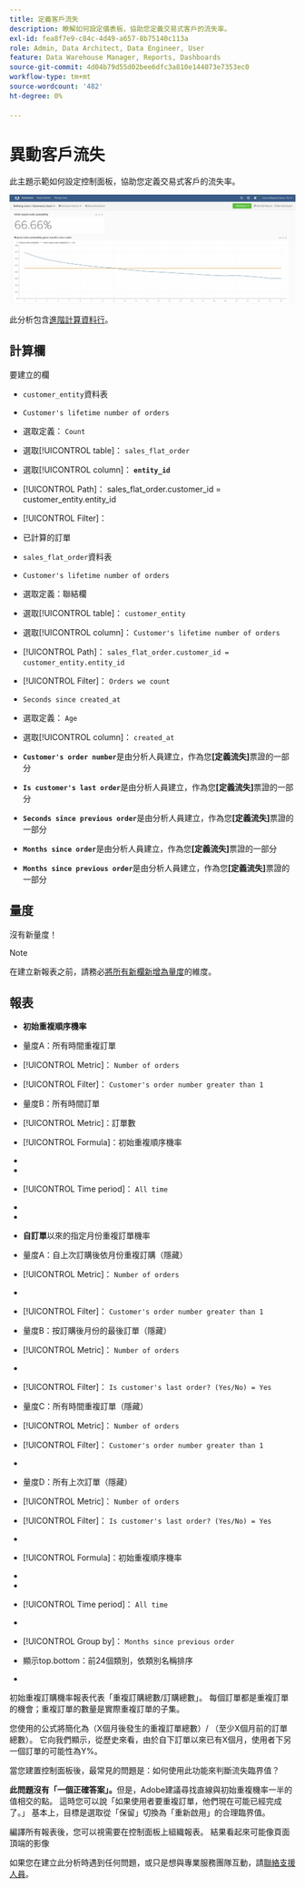 ```yaml
---
title: 定義客戶流失
description: 瞭解如何設定儀表板，協助您定義交易式客戶的流失率。
exl-id: fea8f7e9-c84c-4d49-a657-8b75140c113a
role: Admin, Data Architect, Data Engineer, User
feature: Data Warehouse Manager, Reports, Dashboards
source-git-commit: 4d04b79d55d02bee6dfc3a810e144073e7353ec0
workflow-type: tm+mt
source-wordcount: '482'
ht-degree: 0%

---
```


# 異動客戶流失

此主題示範如何設定控制面板，協助您定義交易式客戶的流失率。

![顯示流失率和保留量度的客戶流失儀表板](../../assets/churn-deashboard.png)

此分析包含[進階計算資料行](../data-warehouse-mgr/adv-calc-columns.md)。

## 計算欄

要建立的欄

* `customer_entity`資料表
* `Customer's lifetime number of orders`
* 選取定義： `Count`
* 選取[!UICONTROL table]： `sales_flat_order`
* 選取[!UICONTROL column]： **`entity_id`**
* [!UICONTROL Path]： sales_flat_order.customer_id = customer_entity.entity_id
* [!UICONTROL Filter]：
* 已計算的訂單

* `sales_flat_order`資料表
* `Customer's lifetime number of orders`
* 選取定義：聯結欄
* 選取[!UICONTROL table]： `customer_entity`
* 選取[!UICONTROL column]： `Customer's lifetime number of orders`
* [!UICONTROL Path]： `sales_flat_order.customer_id = customer_entity.entity_id`
* [!UICONTROL Filter]： `Orders we count`

* `Seconds since created_at`
* 選取定義： `Age`
* 選取[!UICONTROL column]： `created_at`

* **`Customer's order number`**&#x200B;是由分析人員建立，作為您&#x200B;**[定義流失]**&#x200B;票證的一部分
* **`Is customer's last order`**&#x200B;是由分析人員建立，作為您&#x200B;**[定義流失]**&#x200B;票證的一部分
* **`Seconds since previous order`**&#x200B;是由分析人員建立，作為您&#x200B;**[定義流失]**&#x200B;票證的一部分
* **`Months since order`**&#x200B;是由分析人員建立，作為您&#x200B;**[定義流失]**&#x200B;票證的一部分
* **`Months since previous order`**&#x200B;是由分析人員建立，作為您&#x200B;**[定義流失]**&#x200B;票證的一部分

## 量度

沒有新量度！

>[!NOTE]
>
>在建立新報表之前，請務必[將所有新欄新增為量度](../data-warehouse-mgr/manage-data-dimensions-metrics.md)的維度。

## 報表

* **初始重複順序機率**
* 量度A：所有時間重複訂單
* [!UICONTROL Metric]： `Number of orders`
* [!UICONTROL Filter]： `Customer's order number greater than 1`

* 量度B：所有時間訂單
* [!UICONTROL Metric]：訂單數

* [!UICONTROL Formula]：初始重複順序機率
* 
  [！UICONTROL公式]: `A/B`
* 
  [!UICONTROL Format]: `Percent`

* [!UICONTROL Time period]： `All time`
* 
  [!UICONTROL Interval]: `None`
* 
  [!UICONTROL Chart type]: `Scalar`

* **自訂單**&#x200B;以來的指定月份重複訂單機率
* 量度A：自上次訂購後依月份重複訂購（隱藏）
* [!UICONTROL Metric]： `Number of orders`
* 
  [!UICONTROL Perspective]: `Cumulative`
* [!UICONTROL Filter]： `Customer's order number greater than 1`

* 量度B：按訂購後月份的最後訂單（隱藏）
* [!UICONTROL Metric]： `Number of orders`
* 
  [!UICONTROL Perspective]: `Cumulative`
* [!UICONTROL Filter]： `Is customer's last order? (Yes/No) = Yes`

* 量度C：所有時間重複訂單（隱藏）
* [!UICONTROL Metric]： `Number of orders`
* [!UICONTROL Filter]： `Customer's order number greater than 1`

* 
  [！UICONTROL群組依據]: `Independent`

* 量度D：所有上次訂單（隱藏）
* [!UICONTROL Metric]： `Number of orders`
* [!UICONTROL Filter]： `Is customer's last order? (Yes/No) = Yes`

* 
  [！UICONTROL群組依據]: `Independent`

* [!UICONTROL Formula]：初始重複順序機率
* 
  [！UICONTROL公式]: `(C-A)/(C+D-A-B)`
* 
  [!UICONTROL Format]: `Percent`

* [!UICONTROL Time period]： `All time`
* 
  [!UICONTROL Interval]: `None`
* [!UICONTROL Group by]： `Months since previous order`
* 顯示top.bottom：前24個類別，依類別名稱排序

* 
  [!UICONTROL Chart type]: `Line`

初始重複訂購機率報表代表「重複訂購總數/訂購總數」。 每個訂單都是重複訂單的機會；重複訂單的數量是實際重複訂單的子集。

您使用的公式將簡化為（X個月後發生的重複訂單總數）/ （至少X個月前的訂單總數）。 它向我們顯示，從歷史來看，由於自下訂單以來已有X個月，使用者下另一個訂單的可能性為Y%。

當您建置控制面板後，最常見的問題是：如何使用此功能來判斷流失臨界值？

**此問題沒有「一個正確答案」。**&#x200B;但是，Adobe建議尋找直線與初始重複機率一半的值相交的點。 這時您可以說「如果使用者要重複訂單，他們現在可能已經完成了。」 基本上，目標是選取從「保留」切換為「重新啟用」的合理臨界值。

編譯所有報表後，您可以視需要在控制面板上組織報表。 結果看起來可能像頁面頂端的影像

如果您在建立此分析時遇到任何問題，或只是想與專業服務團隊互動，請[聯絡支援人員](https://experienceleague.adobe.com/docs/commerce-knowledge-base/kb/troubleshooting/miscellaneous/mbi-service-policies.html)。
